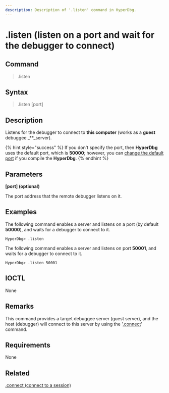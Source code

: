 ```yaml
---
description: Description of '.listen' command in HyperDbg.
---
```


# .listen \(listen on a port and wait for the debugger to connect\)

## Command

> .listen

## Syntax

> .listen \[port\]

## Description

Listens for the debugger to connect to **this computer** \(works as a **guest** debuggee _\*\*_server\).

{% hint style="success" %}
If you don't specify the port, then **HyperDbg** uses the default port, which is **50000**; however, you can [change the default port](https://docs.hyperdbg.org/tips-and-tricks/misc/customize-build) if you compile the **HyperDbg**.
{% endhint %}

## Parameters

**\[port\] \(optional\)**

The port address that the remote debugger listens on it.

## Examples

The following command enables a server and listens on a port \(by default **50000**\), and waits for a debugger to connect to it.

```text
HyperDbg> .listen
```

The following command enables a server and listens on port **50001**, and waits for a debugger to connect to it.

```text
HyperDbg> .listen 50001
```

## IOCTL

None

## **Remarks**

This command provides a target debuggee server \(guest server\), and the host \(debugger\) will connect to this server by using the '[.connect](https://docs.hyperdbg.org/commands/meta-commands/.connect)' command.

## Requirements

None

## Related

[.connect \(connect to a session\)](https://docs.hyperdbg.org/commands/meta-commands/.connect)

